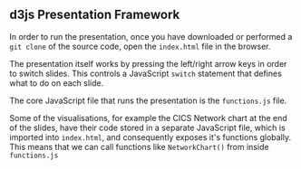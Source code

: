 ## d3js Presentation Framework

In order to run the presentation, once you have downloaded or performed a `git clone` of the source code, open the `index.html` file in the browser.

The presentation itself works by pressing the left/right arrow keys in order to switch slides. This controls a JavaScript `switch` statement that defines what to do on each slide.

The core JavaScript file that runs the presentation is the `functions.js` file. 

Some of the visualisations, for example the CICS Network chart at the end of the slides, have their code stored in a separate JavaScript file, which is imported into `index.html`, and consequently exposes it's functions globally. This means that we can call functions like `NetworkChart()` from inside `functions.js`